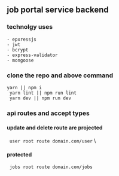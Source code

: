 ## job portal service backend
### technolgy uses 
    - epxressjs
    - jwt
    - bcrypt
    - express-validator
    - mongoose
### clone the repo and above command
` yarn || npm i `
\
` yarn lint || npm run lint`
\
` yarn dev || npm run dev`
    
### api routes and accept types

#### update and delete route are projected
` user root route domain.com/user`
\
#### protected
` jobs root route domain.com/jobs`

